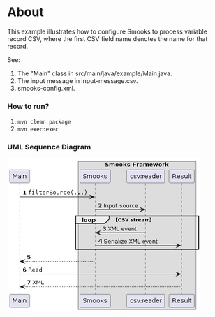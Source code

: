 About
=====

This example illustrates how to configure Smooks to process variable record CSV, where the first CSV field name denotes the name for that record.

See:

1. The "Main" class in src/main/java/example/Main.java.
2. The input message in input-message.csv.
3. smooks-config.xml.

### How to run?

1. `mvn clean package`
2. `mvn exec:exec`

### UML Sequence Diagram

![UML sequence diagram](docs/images/csv-variable-record.png)
